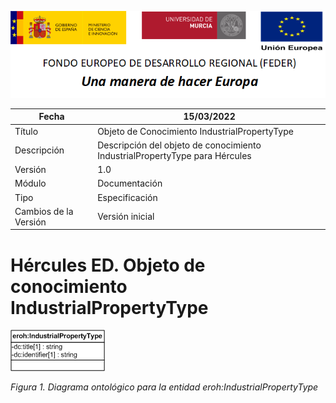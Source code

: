 ![](../../Docs/media/CabeceraDocumentosMD.png)

| Fecha         | 15/03/2022                                                   |
| ------------- | ------------------------------------------------------------ |
|Título|Objeto de Conocimiento IndustrialPropertyType| 
|Descripción|Descripción del objeto de conocimiento IndustrialPropertyType para Hércules|
|Versión|1.0|
|Módulo|Documentación|
|Tipo|Especificación|
|Cambios de la Versión|Versión inicial|

# Hércules ED. Objeto de conocimiento IndustrialPropertyType

![](../../Docs/media/ObjetosDeConocimiento/IndustrialPropertyType.png)

*Figura 1. Diagrama ontológico para la entidad eroh:IndustrialPropertyType*
